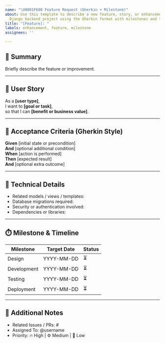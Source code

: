 ```yaml
---
name: "\U0001F680 Feature Request (Gherkin + Milestone)"
about: Use this template to describe a new feature, story, or enhancement for the
  Django backend project using the Gherkin format with milestones and timelines.
title: "[Feature]: "
labels: enhancement, feature, milestone
assignees: ''

---
```


## 🎯 Summary
Briefly describe the feature or improvement.

---

## 🧠 User Story
As a **[user type]**,  
I want to **[goal or task]**,  
so that I can **[benefit or business value]**.

---

## 🧪 Acceptance Criteria (Gherkin Style)
**Given** [initial state or precondition]  
**And** [optional additional condition]  
**When** [action is performed]  
**Then** [expected result]  
**And** [optional extra outcome]

---

## 🧩 Technical Details
- Related models / views / templates:  
- Database migrations required:  
- Security or authentication involved:  
- Dependencies or libraries:  

---

## ⏱️ Milestone & Timeline
| Milestone | Target Date | Status |
|------------|--------------|--------|
| Design | YYYY-MM-DD | ⏳ |
| Development | YYYY-MM-DD | ⏳ |
| Testing | YYYY-MM-DD | ⏳ |
| Deployment | YYYY-MM-DD | ⏳ |

---

## 🧾 Additional Notes
- Related Issues / PRs: #
- Assigned To: @username
- Priority: 🔥 High | ⚙️ Medium | 🧊 Low
